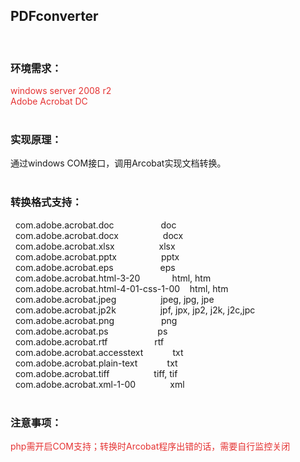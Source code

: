 <h2>
	PDFconverter
</h2>
<br />
<h3>
	环境需求：
</h3>
<span style="color:#E53333;">windows server 2008 r2</span><br />
<span style="color:#E53333;">Adobe Acrobat DC</span><br />
<br />
<h3>
	实现原理：
</h3>
通过windows COM接口，调用Arcobat实现文档转换。<br />
<br />
<h3>
	转换格式支持：
</h3>
&nbsp; com.adobe.acrobat.doc&nbsp; &nbsp; &nbsp; &nbsp; &nbsp; &nbsp; &nbsp; &nbsp; &nbsp; &nbsp;doc<br />
&nbsp; com.adobe.acrobat.docx&nbsp; &nbsp; &nbsp; &nbsp; &nbsp; &nbsp; &nbsp; &nbsp; &nbsp; docx<br />
&nbsp; com.adobe.acrobat.xlsx&nbsp; &nbsp; &nbsp; &nbsp; &nbsp; &nbsp; &nbsp; &nbsp; &nbsp; xlsx<br />
&nbsp; com.adobe.acrobat.pptx&nbsp; &nbsp; &nbsp; &nbsp; &nbsp; &nbsp; &nbsp; &nbsp; &nbsp; pptx<br />
&nbsp; com.adobe.acrobat.eps&nbsp; &nbsp; &nbsp; &nbsp; &nbsp; &nbsp; &nbsp; &nbsp; &nbsp; &nbsp;eps<br />
&nbsp; com.adobe.acrobat.html-3-20&nbsp; &nbsp; &nbsp; &nbsp; &nbsp; &nbsp; &nbsp;html, htm<br />
&nbsp; com.adobe.acrobat.html-4-01-css-1-00&nbsp; &nbsp; html, htm<br />
&nbsp; com.adobe.acrobat.jpeg&nbsp; &nbsp; &nbsp; &nbsp; &nbsp; &nbsp; &nbsp; &nbsp; &nbsp; jpeg, jpg, jpe<br />
&nbsp; com.adobe.acrobat.jp2k&nbsp; &nbsp; &nbsp; &nbsp; &nbsp; &nbsp; &nbsp; &nbsp; &nbsp; jpf, jpx, jp2, j2k, j2c,jpc<br />
&nbsp; com.adobe.acrobat.png&nbsp; &nbsp; &nbsp; &nbsp; &nbsp; &nbsp; &nbsp; &nbsp; &nbsp; &nbsp;png<br />
&nbsp; com.adobe.acrobat.ps&nbsp; &nbsp; &nbsp; &nbsp; &nbsp; &nbsp; &nbsp; &nbsp; &nbsp; &nbsp; ps<br />
&nbsp; com.adobe.acrobat.rtf&nbsp; &nbsp; &nbsp; &nbsp; &nbsp; &nbsp; &nbsp; &nbsp; &nbsp; &nbsp;rtf<br />
&nbsp; com.adobe.acrobat.accesstext&nbsp; &nbsp; &nbsp; &nbsp; &nbsp; &nbsp; txt<br />
&nbsp; com.adobe.acrobat.plain-text&nbsp; &nbsp; &nbsp; &nbsp; &nbsp; &nbsp; txt<br />
&nbsp; com.adobe.acrobat.tiff&nbsp; &nbsp; &nbsp; &nbsp; &nbsp; &nbsp; &nbsp; &nbsp; &nbsp; tiff, tif<br />
&nbsp; com.adobe.acrobat.xml-1-00&nbsp; &nbsp; &nbsp; &nbsp; &nbsp; &nbsp; &nbsp; xml<br />
<br />
<h3>
	注意事项：
</h3>
<span style="color:#E53333;">php需开启COM支持；转换时Arcobat程序出错的话，需要自行监控关闭</span><br />
